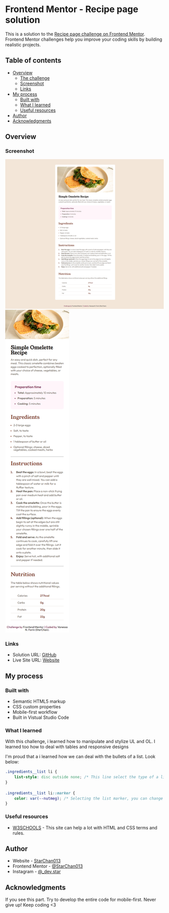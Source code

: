 # Frontend Mentor - Recipe page solution

This is a solution to the [Recipe page challenge on Frontend Mentor](https://www.frontendmentor.io/challenges/recipe-page-KiTsR8QQKm). Frontend Mentor challenges help you improve your coding skills by building realistic projects. 

## Table of contents

- [Overview](#overview)
  - [The challenge](#the-challenge)
  - [Screenshot](#screenshot)
  - [Links](#links)
- [My process](#my-process)
  - [Built with](#built-with)
  - [What I learned](#what-i-learned)
  - [Useful resources](#useful-resources)
- [Author](#author)
- [Acknowledgments](#acknowledgments)

## Overview

### Screenshot

![](./solutions-screenshots/recipe-solution-vanessa.png)
![](./solutions-screenshots/recipe-solution-mobile-vanessa.png)

### Links

- Solution URL: [GitHub](https://github.com/StarChan013/recipe-page-main-by-vanessa)
- Live Site URL: [Website](https://starchan013.github.io/recipe-page-main-by-vanessa/)

## My process

### Built with

- Semantic HTML5 markup
- CSS custom properties
- Mobile-first workflow
- Built in Vistual Studio Code

### What I learned

With this challenge, i learned how to manipulate and stylize UL and OL. I learned too how to deal with tables and responsive designs

I'm proud that a i learned how we can deal with the bullets of a list. Look below:

```css
.ingredients__list li {
    list-style: disc outside none; /* This line select the type of a list and change, in order as appear, the type of bullet, his position and image */
}

.ingredients__list li::marker {
    color: var(--nutmeg); /* Selecting the list marker, you can change the color of a bullet without change the color of the text */
}
```

### Useful resources

- [W3SCHOOLS](https://www.w3schools.com) - This site can help a lot with HTML and CSS terms and rules.

## Author

- Website - [StarChan013](https://github.com/StarChan013)
- Frontend Mentor - [@StarChan013](https://www.frontendmentor.io/profile/StarChan013)
- Instagram - [@_dev.star](https://www.frontendmentor.io/profile/StarChan013)

## Acknowledgments

If you see this part. Try to develop the entire code for mobile-first. 
Never give up! Keep coding <3

